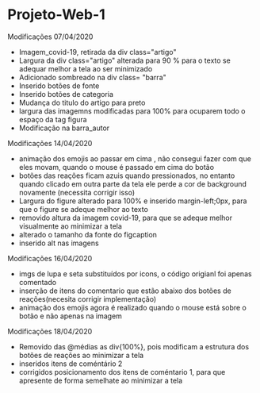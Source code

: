 # Projeto-Web-1
Modificações 07/04/2020
- Imagem_covid-19, retirada da div class="artigo"
- Largura da div  class="artigo" alterada para 90 % para o texto se adequar melhor a tela ao ser minimizado
- Adicionado sombreado na div class= "barra"
- Inserido botões de fonte
- Inserido botões de categoria
- Mudança do titulo do artigo para preto
- largura das imagemns modificadas para 100% para ocuparem todo o espaço da tag figura
- Modificação na barra_autor

 Modificações 14/04/2020
 -  animação dos emojis ao passar em cima , não consegui fazer com que eles movam, quando o mouse é passado em cima do botão
 -  botões das reações ficam azuis  quando pressionados, no entanto quando clicado em outra parte da tela ele perde a cor de background novamente (necessita corrigir isso)
 - Largura do figure alterado para 100% e  inserido margin-left;0px, para que o figure se adeque melhor ao texto
 - removido altura da imagem covid-19, para que se adeque  melhor visualmente ao minimizar a tela 
 - alterado o tamanho da fonte do figcaption
 - inserido alt nas imagens
 
 Modificações 16/04/2020
 - imgs de lupa e seta substituídos por icons, o código origianl foi apenas comentado
 - inserção de itens do comentario que estão abaixo dos botões de reações(necesita corrigir implementação)
 - animação dos emojis agora é realizado quando o mouse está sobre o botão e não apenas na imagem
 
 Modificações 18/04/2020
 - Removido das @médias as div{100%}, pois modificam a estrutura dos botões de reações ao minimizar a tela 
 - inseridos itens de coméntário 2
 - corrigidos posicionamento dos itens de coméntario 1, para que apresente de forma semelhate ao minimizar a tela
 
 
 
